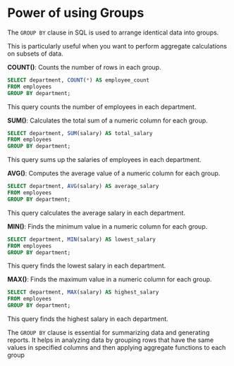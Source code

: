 # Power of using Groups

The `GROUP BY` clause in SQL is used to arrange identical data into groups.&#x20;

This is particularly useful when you want to perform aggregate calculations on subsets of data.

**COUNT()**: Counts the number of rows in each group.

```sql
SELECT department, COUNT(*) AS employee_count
FROM employees
GROUP BY department;
```

This query counts the number of employees in each department.

**SUM()**: Calculates the total sum of a numeric column for each group.

```sql
SELECT department, SUM(salary) AS total_salary
FROM employees
GROUP BY department;
```

This query sums up the salaries of employees in each department.

**AVG()**: Computes the average value of a numeric column for each group.

```sql
SELECT department, AVG(salary) AS average_salary
FROM employees
GROUP BY department;
```

This query calculates the average salary in each department.

**MIN()**: Finds the minimum value in a numeric column for each group.

```sql
SELECT department, MIN(salary) AS lowest_salary
FROM employees
GROUP BY department;
```

This query finds the lowest salary in each department.

**MAX()**: Finds the maximum value in a numeric column for each group.

```sql
SELECT department, MAX(salary) AS highest_salary
FROM employees
GROUP BY department;
```

This query finds the highest salary in each department.

The `GROUP BY` clause is essential for summarizing data and generating reports. It helps in analyzing data by grouping rows that have the same values in specified columns and then applying aggregate functions to each group

